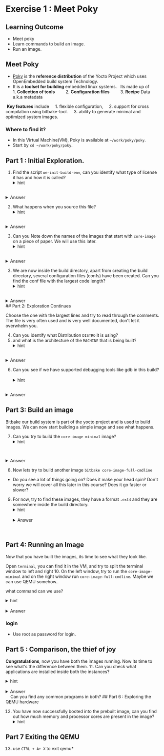 # Exercise 1 : Meet Poky 

## Learning Outcome 

- Meet poky
-  Learn commands to build an image.
-  Run an image.
## Meet Poky

- [Poky](https://docs.yoctoproject.org/overview-manual/yp-intro.html#reference-distribution-poky) is the **reference distribution** of the Yocto Project which uses OpenEmbedded build system Technology.
- It is a **toolset for building** embedded linux systems.
  Its made up of
        1.  **Collection of tools**
        2.  **Configuration files**
        3.  **Recipe** Data a.k.a metadata

 **Key features** include
	    1. flexible configuration,
	    2. support for cross compilation using bitbake-tool.
	    3. ability to generate minimal and optimized system images.
### Where to find it?
- In this Virtual Machine(VM), Poky is available at `~/work/poky/poky`.
- Start by `cd ~/work/poky/poky`.
  
## Part 1 : Initial Exploration.

1. Find the script `oe-init-build-env`, can you identify what type of license it has and how it is called?
   <details>
   <summary>hint</summary>
    Just try to read the first few lines of this script. It's a complex script, don't let it bother you. 
</details>
   <details>
   <summary>Answer</summary>
   This script is to be called `./oe-init-build-env builddir` and the license is `GPL-2.0`
   </details>

2. What happens when you source this file? 
   <details>
   <summary>hint</summary>
    What does the name indicate? 
</details>
   <details>
   <summary>Answer</summary>
   The sourcing creates the build environment, the configuration files and switches us to the build directory.
   </details>

   3. Can you Note down the names of the images that start with `core-image` on a piece of paper. We will use this later.
   <details>
   <summary>hint</summary>
     pay special attention to the names  core-image-* 
</details>
   <details>
   <summary>Answer</summary>
 - we  see the images : `core-image-minimal`, `core-image-full-cmdline`, `core-image-weston` and so on when we source the script.
   </details>

3. We are now inside the build directory, apart from creating the build directory, several configuration files (confs) have been created. Can you find the conf file with the largest code length?
   <details>
   <summary>hint</summary>
    - You can use `find . -name "*.conf"` to find all the conf files inside a specific directory
    - Use `wc` to find word count for the files
    - **Pro tip**: use `xargs` if possible to combine find and wc.
</details>
   <details>
   <summary>Answer</summary>
    `local.conf` is the file
   </details>
## Part 2: Exploration Continues

 Choose the one with the largest lines and try to read through the comments. The file is very often used and is very well documented, don't let it overwhelm you.

4. Can you identify what Distribution `DISTRO`  it is using? 
5. and what is the architecture of  the `MACHINE`  that is being built?
   <details>
   <summary>hint</summary>
    - Check the DISTRO Variable and see what it is set for distribution
    - Look at the `MACHINE` variable maybe there is a clue to what architecture we are building.
</details>
   <details>
   <summary>Answer</summary>
    - Distribution can be found from the `DISTRO` variable which is set to "poky"
    - The architecture being built can be found from the `MACHINE` variable which is set to `qemux86-64`
   </details>

6. Can you see if we have supported debugging tools like gdb  in this build?
   <details>
   <summary>hint</summary>
    - Reading the comments above EXTRA_IMAGE_FEATURES could give you an idea.
</details>
   <details>
   <summary>Answer</summary>
  - Debugging tools are not enabled. `tools-debug` add support for gdb and other debugging tools.
   </details>

## Part 3: Build an image 
 
 Bitbake our build system is part of the yocto project and is used to build images. We can now start building a simple image and see what happens.

7. Can you try to build the `core-image-minimal` image?
   <details>
   <summary>hint</summary>
    -**Bitbake** our build system, can build an image just like this `bitbake  Image_name`. 
   </details>
   <details>
   <summary>Answer</summary>
  - `bitbake core-image-minimal`
   </details>
   
8. Now lets try to build another image 
`bitbake core-image-full-cmdline`

- Do you see a lot of things going on? Does it make your head spin? Don't  worry we will cover all this later in this course? Does it go faster or slower?

9. For now, try to find these images, they have a format `.ext4` and they are somewhere inside the build directory.
   <details>
    <summary>hint</summary>
    You can use `find . -name "core-image*.ext4"` to find the file, from which you can infer the directory.
    </details>
   <details>
   <summary>Answer</summary>
  - You can find the output images here `/home/yocto/work/poky/poky/build/tmp/deploy/images/qemux86-64`
   </details>
   
## Part 4: Running an Image

Now that you have built the images, its time to see what they look like.

 Open `terminal`, you can find it in the VM, and try to split the terminal window to left and right 
10. On the left window, try to run the `core-image-minimal` and on the right window run `core-image-full-cmdline`. Maybe we can use QEMU somehow..
   
what command can we use?
   <details>
    <summary>hint</summary>
 At its simplest form you can use qemu by `runqemu image_name`
    </details>
   <details>
   <summary>Answer</summary>
  -  Use `runqemu core-image-minimal`  on the left
  -  Use `runqemu core-image-full-cmdline` on the right
   </details>

### login

* Use root as password for login.

## Part 5 : Comparison, the thief of joy

**Congratulations**, now you have both the images running. Now its time to see what's the difference between them.
11. Can you check what applications are installed inside both the instances?
   <details>
    <summary>hint</summary>
    You can check the installed applications under `bin` directory
    </details>
   <details>
   <summary>Answer</summary>
  - `ls /usr/bin`
   </details>
   
 Can you find any common programs in both?
## Part 6 : Exploring the QEMU hardware 
  
12. You have now successfully booted into the prebuilt image, can you find out how much memory and processor cores are present in the image?
    <details>
    <summary>hint</summary>
    - Use the command `free` to find the memory
    - Use the command `nproc` to find the processors
    </details>
## Part 7 Exiting the QEMU

13. use `CTRL + A+ X` to exit qemu*